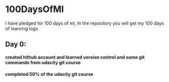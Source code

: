 # 100DaysOfMl
I have pledged for 100 days of ml, In the repository you will get my 100 days of learning logs 
## Day 0:
#### created hithub account and learned version control and some git commands from udacity git course
#### completed 50% of the udacity git course
